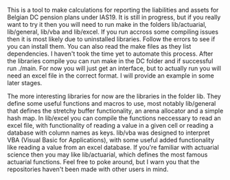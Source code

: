 This is a tool to make calculations for reporting the liabilities and assets for Belgian DC pension plans under IAS19. It is still in progress, but if you really want to try it then you will need to run make in the folders lib/actuarial, lib/general, lib/vba and lib/excel. If you run accross some compiling issues then it is most likely due to uninstalled libraries. Follow the errors to see if you can install them. You can also read the make files as they list dependencies. I haven't took the time yet to automate this process.
After the libraries compile you can run make in the DC folder and if successful run ./main. For now you will just get an interface, but to actually run you will need an excel file in the correct format. I will provide an example in some later stages.

The more interesting libraries for now are the libraries in the folder lib. They define some useful functions and macros to use, most notably lib/general that defines the stretchy buffer functionality, an arena allocator and a simple hash map.
In lib/excel you can compile the functions neccessary to read an excel file,
with functionality of reading a value in a given cell or reading a database with
column names as keys.
lib/vba was designed to interpret VBA (Visual Basic for Applications), with
some useful added functionality like reading a value from an excel database.
If you're familiar with actuarial science then you may like lib/actuarial,
which defines the most famous actuarial functions.
Feel free to poke around, but I warn you that the repositories haven't been made with other users in mind.
